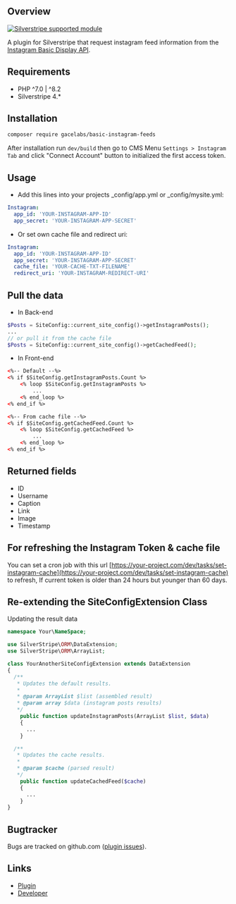 ## Overview

<!-- [![CI](https://github.com/silverstripe/silverstripe-installer/actions/workflows/ci.yml/badge.svg)](https://github.com/silverstripe/silverstripe-installer/actions/workflows/ci.yml) -->
[![Silverstripe supported module](https://img.shields.io/badge/silverstripe-supported-0071C4.svg)](https://www.silverstripe.org/software/addons/silverstripe-commercially-supported-module-list/)

A plugin for Silverstripe that request instagram feed information from the [Instagram Basic Display API](https://developers.facebook.com/docs/instagram-basic-display-api/getting-started/).

## Requirements
* PHP ^7.0 | ^8.2
* Silverstripe 4.*

## Installation

```sh
composer require gacelabs/basic-instagram-feeds
```
After installation run `dev/build` then go to CMS Menu `Settings > Instagram Tab` 
and click "Connect Account" button to initialized the first access token.

## Usage

* Add this lines into your projects _config/app.yml or _config/mysite.yml:
```yml
Instagram:
  app_id: 'YOUR-INSTAGRAM-APP-ID'
  app_secret: 'YOUR-INSTAGRAM-APP-SECRET'
```
* Or set own cache file and redirect uri:
```yml
Instagram:
  app_id: 'YOUR-INSTAGRAM-APP-ID'
  app_secret: 'YOUR-INSTAGRAM-APP-SECRET'
  cache_file: 'YOUR-CACHE-TXT-FILENAME'
  redirect_uri: 'YOUR-INSTAGRAM-REDIRECT-URI'
```
## Pull the data

* In Back-end 
```php
$Posts = SiteConfig::current_site_config()->getInstagramPosts();
...
// or pull it from the cache file 
$Posts = SiteConfig::current_site_config()->getCachedFeed();
```
* In Front-end 
```html
<%-- Default --%>
<% if $SiteConfig.getInstagramPosts.Count %>
	<% loop $SiteConfig.getInstagramPosts %>
		...
	<% end_loop %>
<% end_if %>

<%-- From cache file --%>
<% if $SiteConfig.getCachedFeed.Count %>
	<% loop $SiteConfig.getCachedFeed %>
		...
	<% end_loop %>
<% end_if %>
```
## Returned fields
 * ID
 * Username
 * Caption
 * Link
 * Image
 * Timestamp

## For refreshing the Instagram Token & cache file

You can set a cron job with this url [https://your-project.com/dev/tasks/set-instagram-cache](https://your-project.com/dev/tasks/set-instagram-cache) to refresh, 
If current token is older than 24 hours but younger than 60 days.

## Re-extending the SiteConfigExtension Class

Updating the result data

```php
namespace Your\NameSpace;

use SilverStripe\ORM\DataExtension;
use SilverStripe\ORM\ArrayList;

class YourAnotherSiteConfigExtension extends DataExtension
{
  /**
   * Updates the default results.
   * 
   * @param ArrayList $list (assembled result)
   * @param array $data (instagram posts results)
   */
	public function updateInstagramPosts(ArrayList $list, $data)
	{
      ...
	}

  /**
   * Updates the cache results.
   * 
   * @param $cache (parsed result)
   */
	public function updateCachedFeed($cache)
	{
      ...
	}
}
```


## Bugtracker

Bugs are tracked on github.com ([plugin issues](https://github.com/gacelabs/basic-instagram-feeds/issues)).

## Links

 * [Plugin](https://github.com/gacelabs/basic-instagram-feeds)
 * [Developer](https://github.com/gacelabs)
